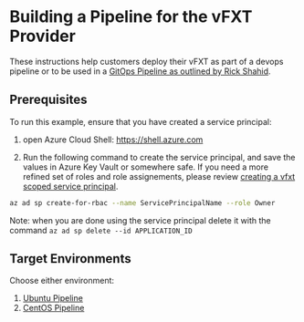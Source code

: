 # Building a Pipeline for the vFXT Provider

These instructions help customers deploy their vFXT as part of a devops pipeline or to be used in a [GitOps Pipeline as outlined by Rick Shahid](https://techcommunity.microsoft.com/t5/azure-storage/gitops-for-azure-rendering/ba-p/1326920).

## Prerequisites

To run this example, ensure that you have created a service principal:

1. open Azure Cloud Shell: https://shell.azure.com

1. Run the following command to create the service principal, and save the values in Azure Key Vault or somewhere safe.  If you need a more refined set of roles and role assignements, please review [creating a vfxt scoped service principal](createscopedsp.md).

```bash
az ad sp create-for-rbac --name ServicePrincipalName --role Owner
```

Note: when you are done using the service principal delete it with the command `az ad sp delete --id APPLICATION_ID`

## Target Environments

Choose either environment:

1. [Ubuntu Pipeline](ubuntu)
1. [CentOS Pipeline](centos)

